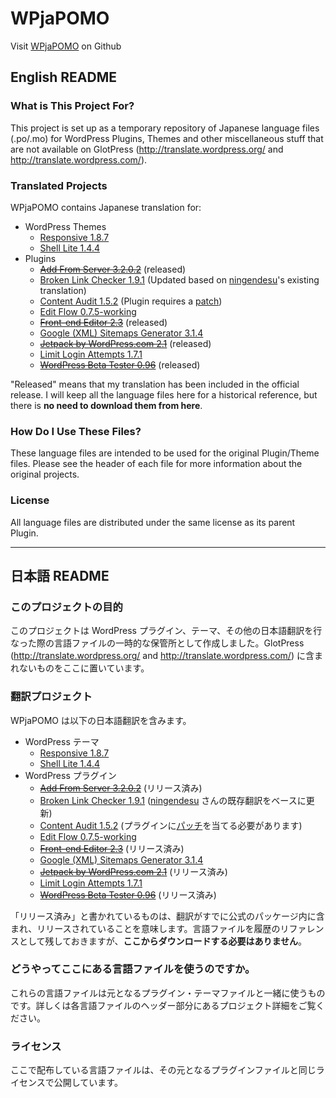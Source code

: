 # WPjaPOMO
Visit [WPjaPOMO](https://github.com/naokomc/wpjapomo) on Github

## English README

### What is This Project For?
This project is set up as a temporary repository of Japanese language files (.po/.mo) for WordPress Plugins, Themes and other miscellaneous stuff that are not available on GlotPress (http://translate.wordpress.org/ and http://translate.wordpress.com/).

### Translated Projects

WPjaPOMO contains Japanese translation for:

* WordPress Themes
  * [Responsive 1.8.7](http://wordpress.org/extend/themes/responsive)
  * [Shell Lite 1.4.4](http://wordpress.org/extend/themes/shell-lite)
* Plugins
  * ~~[Add From Server 3.2.0.2](http://wordpress.org/support/plugin/add-from-server)~~ (released)
  * [Broken Link Checker 1.9.1](http://wordpress.org/plugins/broken-link-checker/) (Updated based on [ningendesu](http://ningendesu.com/)'s existing translation) 
  * [Content Audit 1.5.2](http://wordpress.org/support/plugin/content-audit) (Plugin requires a [patch](http://plugins.trac.wordpress.org/ticket/1863))
  * [Edit Flow 0.7.5-working](http://wordpress.org/extend/plugins/edit-flow/)
  * ~~[Front-end Editor 2.3](http://wordpress.org/extend/plugins/front-end-editor/)~~ (released)
  * [Google (XML) Sitemaps Generator 3.1.4](http://wordpress.org/extend/plugins/google-sitemap-generator/) 
  * ~~[Jetpack by WordPress.com 2.1](http://wordpress.org/extend/plugins/jetpack/)~~ (released)
  * [Limit Login Attempts 1.7.1](http://wordpress.org/extend/plugins/limit-login-attempts/) 
  * ~~[WordPress Beta Tester 0.96](http://wordpress.org/extend/plugins/wordpress-beta-tester/)~~ (released)

"Released" means that my translation has been included in the official release. I will keep all the language files here for a historical reference, but there is **no need to download them from here**.

### How Do I Use These Files?
These language files are intended to be used for the original Plugin/Theme files. Please see the header of each file for more information about the original projects.

### License
All language files are distributed under the same license as its parent Plugin.

-----

## 日本語 README

### このプロジェクトの目的
このプロジェクトは WordPress プラグイン、テーマ、その他の日本語翻訳を行なった際の言語ファイルの一時的な保管所として作成しました。GlotPress (http://translate.wordpress.org/ and http://translate.wordpress.com/) に含まれないものをここに置いています。

### 翻訳プロジェクト

WPjaPOMO は以下の日本語翻訳を含みます。

* WordPress テーマ
  * [Responsive 1.8.7](http://wordpress.org/extend/themes/responsive)
  * [Shell Lite 1.4.4](http://wordpress.org/extend/themes/shell-lite)
* WordPress プラグイン
  * ~~[Add From Server 3.2.0.2](http://wordpress.org/support/plugin/add-from-server)~~ (リリース済み)
  * [Broken Link Checker 1.9.1](http://wordpress.org/plugins/broken-link-checker/) ([ningendesu](http://ningendesu.com/) さんの既存翻訳をベースに更新) 
  * [Content Audit 1.5.2](http://wordpress.org/support/plugin/content-audit) (プラグインに[パッチ](http://plugins.trac.wordpress.org/ticket/1863)を当てる必要があります)
  * [Edit Flow 0.7.5-working](http://wordpress.org/extend/plugins/edit-flow/)
  * ~~[Front-end Editor 2.3](http://wordpress.org/extend/plugins/front-end-editor/)~~ (リリース済み)
  * [Google (XML) Sitemaps Generator 3.1.4](http://wordpress.org/extend/plugins/google-sitemap-generator/) 
  * ~~[Jetpack by WordPress.com 2.1](http://wordpress.org/extend/plugins/jetpack/)~~ (リリース済み)
  * [Limit Login Attempts 1.7.1](http://wordpress.org/extend/plugins/limit-login-attempts/) 
  * ~~[WordPress Beta Tester 0.96](http://wordpress.org/extend/plugins/wordpress-beta-tester/)~~ (リリース済み)


「リリース済み」と書かれているものは、翻訳がすでに公式のパッケージ内に含まれ、リリースされていることを意味します。言語ファイルを履歴のリファレンスとして残しておきますが、**ここからダウンロードする必要はありません**。

### どうやってここにある言語ファイルを使うのですか。
これらの言語ファイルは元となるプラグイン・テーマファイルと一緒に使うものです。詳しくは各言語ファイルのヘッダー部分にあるプロジェクト詳細をご覧ください。

### ライセンス
ここで配布している言語ファイルは、その元となるプラグインファイルと同じライセンスで公開しています。